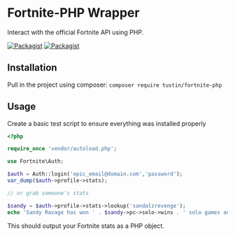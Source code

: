 # Fortnite-PHP Wrapper
Interact with the official Fortnite API using PHP.

[![Packagist](https://img.shields.io/packagist/l/doctrine/orm.svg)]()
[![Packagist](https://img.shields.io/packagist/v/Tustin/fortnite-php.svg)]()

## Installation
Pull in the project using composer:
`composer require tustin/fortnite-php`

## Usage
Create a basic test script to ensure everything was installed properly
```php
<?php

require_once 'vendor/autoload.php';

use Fortnite\Auth;

$auth = Auth::login('epic_email@domain.com','password');
var_dump($auth->profile->stats);

// or grab someone's stats

$sandy = $auth->profile->stats->lookup('sandalzrevenge');
echo 'Sandy Ravage has won ' . $sandy->pc->solo->wins . ' solo games and ' . $sandy->pc->squad->wins . ' squad games!';
```

This should output your Fortnite stats as a PHP object.
